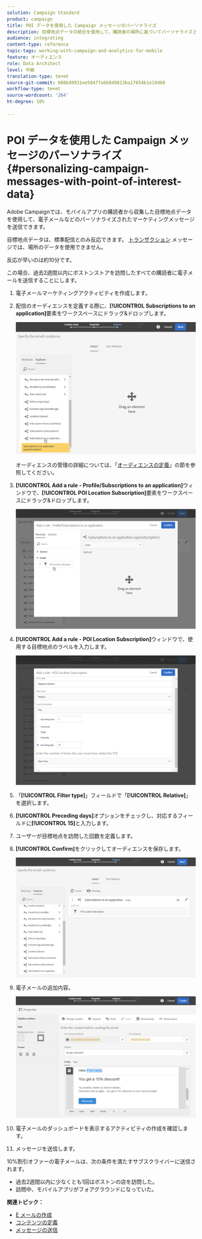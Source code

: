 ```yaml
---
solution: Campaign Standard
product: campaign
title: POI データを使用した Campaign メッセージのパーソナライズ
description: 目標地点データの統合を使用して、購読者の場所に基づいてパーソナライズされたメッセージを作成する方法について説明します。
audience: integrating
content-type: reference
topic-tags: working-with-campaign-and-analytics-for-mobile
feature: オーディエンス
role: Data Architect
level: 中級
translation-type: tm+mt
source-git-commit: 088b49931ee5047fa6b949813ba17654b1e10d60
workflow-type: tm+mt
source-wordcount: '264'
ht-degree: 10%

---
```



# POI データを使用した Campaign メッセージのパーソナライズ{#personalizing-campaign-messages-with-point-of-interest-data}

Adobe Campaignでは、モバイルアプリの購読者から収集した目標地点データを使用して、電子メールなどのパーソナライズされたマーケティングメッセージを送信できます。

目標地点データは、標準配信とのみ反応できます。 [トランザクション](../../channels/using/getting-started-with-transactional-msg.md) メッセージでは、場所のデータを使用できません。

反応が早いのは約10分です。

この場合、過去2週間以内にボストンストアを訪問したすべての購読者に電子メールを送信することにします。

1. 電子メールマーケティングアクティビティを作成します。
1. 配信のオーディエンスを定義する際に、**[!UICONTROL Subscriptions to an application]**&#x200B;要素をワークスペースにドラッグ&amp;ドロップします。

   ![](assets/poi_subscriptions_app.png)

   オーディエンスの管理の詳細については、「[オーディエンスの定義](../../audiences/using/creating-audiences.md)」の節を参照してください。

1. **[!UICONTROL Add a rule - Profile/Subscriptions to an application]**&#x200B;ウィンドウで、**[!UICONTROL POI Location Subscription]**&#x200B;要素をワークスペースにドラッグ&amp;ドロップします。

   ![](assets/poi_add_rule_profile_subscription.png)

1. **[!UICONTROL Add a rule - POI Location Subscription]**&#x200B;ウィンドウで、使用する目標地点のラベルを入力します。

   ![](assets/poi_location_subscription.png)

1. 「**[!UICONTROL Filter type]**」フィールドで「**[!UICONTROL Relative]**」を選択します。
1. **[!UICONTROL Preceding days]**&#x200B;オプションをチェックし、対応するフィールドに&#x200B;**[!UICONTROL 15]**&#x200B;と入力します。
1. ユーザーが目標地点を訪問した回数を定義します。
1. **[!UICONTROL Confirm]**&#x200B;をクリックしてオーディエンスを保存します。

   ![](assets/poi_subscriptions_app_audience_defined.png)

1. 電子メールの追加内容。

   ![](assets/poi_email_content.png)

1. 電子メールのダッシュボードを表示するアクティビティの作成を確認します。
1. メッセージを送信します。

10%割引オファーの電子メールは、次の条件を満たすサブスクライバーに送信されます。

* 過去2週間以内に少なくとも1回はボストンの店を訪問した。
* 訪問中、モバイルアプリがフォアグラウンドになっていた。

**関連トピック：**

* [E メールの作成](../../channels/using/creating-an-email.md)
* [コンテンツの定義](../../designing/using/personalization.md#example-email-personalization)
* [メッセージの送信](../../sending/using/confirming-the-send.md)

